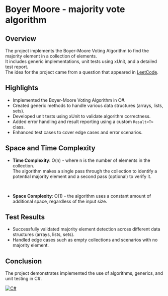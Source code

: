 # Boyer Moore - majority vote algorithm

## Overview

The project implements the Boyer-Moore Voting Algorithm to find the majority element in a collection of elements.
<br/>
It includes generic implementations, unit tests using xUnit, and a detailed test report.
<br/>
The idea for the project came from a question that appeared in [LeetCode]("https://leetcode.com/problems/majority-element-ii/description/").

## Highlights 

- Implemented the Boyer-Moore Voting Algorithm in C#.
- Created generic methods to handle various data structures (arrays, lists, sets).
- Developed unit tests using xUnit to validate algorithm correctness.
- Added error handling and result reporting using a custom `Result<T>` class.
- Enhanced test cases to cover edge cases and error scenarios.

## Space and Time Complexity

- **Time Complexity**: O(n) - where n is the number of elements in the collection.
 <br/>The algorithm makes a single pass through the collection to identify a potential majority element and a second pass (optional) to verify it.
 <br/>

- **Space Complexity**: O(1) - the algorithm uses a constant amount of additional space, regardless 
of the input size.

## Test Results

- Successfully validated majority element detection across different data structures (arrays, lists, sets).
- Handled edge cases such as empty collections and scenarios with no majority element.

## Conclusion

The project demonstrates implemented  the use of algorithms, generics, and unit testing in C#. 

  [![C#](https://img.shields.io/badge/-C%23-333333?style=flat&logo=CSharp&logoColor=7e10cc)](https://github.com/Ido-Saroka/CSharp)